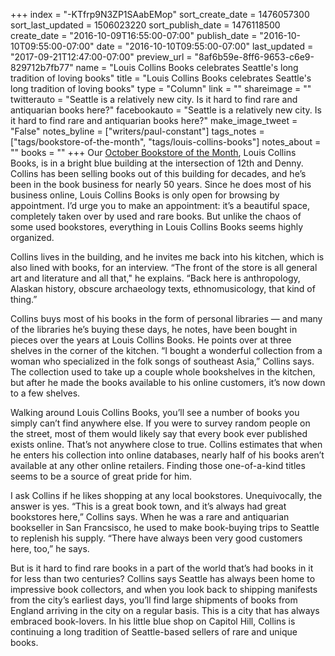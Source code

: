+++
index = "-KTfrp9N3ZP1SAabEMop"
sort_create_date = 1476057300
sort_last_updated = 1506023220
sort_publish_date = 1476118500
create_date = "2016-10-09T16:55:00-07:00"
publish_date = "2016-10-10T09:55:00-07:00"
date = "2016-10-10T09:55:00-07:00"
last_updated = "2017-09-21T12:47:00-07:00"
preview_url = "8af6b59e-8ff6-9653-c6e9-829712b7fb77"
name = "Louis Collins Books celebrates Seattle's long tradition of loving books"
title = "Louis Collins Books celebrates Seattle's long tradition of loving books"
type = "Column"
link = ""
shareimage = ""
twitterauto = "Seattle is a relatively new city. Is it hard to find rare and antiquarian books here?"
facebookauto = "Seattle is a relatively new city. Is it hard to find rare and antiquarian books here?"
make_image_tweet = "False"
notes_byline = ["writers/paul-constant"]
tags_notes = ["tags/bookstore-of-the-month", "tags/louis-collins-books"]
notes_about = ""
books = ""
+++
Our [October Bookstore of the Month](http://www.seattlereviewofbooks.com/_wh_previews/notes/5878691e-8f1c-7366-39c0-b6feee60015d/), Louis Collins Books, is in a bright blue building at the intersection of 12th and Denny. Collins has been selling books out of this building for decades, and he’s been in the book business for nearly 50 years. Since he does most of his business online, Louis Collins Books is only open for browsing by appointment. I’d urge you to make an appointment: it’s a beautiful space, completely taken over by used and rare books. But unlike the chaos of some used bookstores, everything in Louis Collins Books seems highly organized.

Collins lives in the building, and he invites me back into his kitchen, which is also lined with books, for an interview. “The front of the store is all general art and literature and all that," he explains. “Back here is anthropology, Alaskan history, obscure archaeology texts, ethnomusicology, that kind of thing.” 

Collins buys most of his books in the form of personal libraries — and many of the libraries he’s buying these days, he notes, have been bought in pieces over the years at Louis Collins Books. He points over at three shelves in the corner of the kitchen. “I bought a wonderful collection from a woman who specialized in the folk songs of southeast Asia,” Collins says. The collection used to take up a couple whole bookshelves in the kitchen, but after he made the books available to his online customers, it’s now down to a few shelves.

Walking around Louis Collins Books, you’ll see a number of books you simply can’t find anywhere else. If you were to survey random people on the street, most of them would likely say that every book ever published exists online. That’s not anywhere close to true. Collins estimates that when he enters his collection into online databases, nearly half of his books aren’t available at any other online retailers. Finding those one-of-a-kind titles seems to be a source of great pride for him.

I ask Collins if he likes shopping at any local bookstores. Unequivocally, the answer is yes. “This is a great book town, and it’s always had great bookstores here,” Collins says. When he was a rare and antiquarian bookseller in San Francsisco, he used to make book-buying trips to Seattle to replenish his supply.  “There have always been very good customers here, too,” he says. 

But is it hard to find rare books in a part of the world that’s had books in it for less than two centuries? Collins says Seattle has always been home to impressive book collectors, and when you look back to shipping manifests from the city’s earliest days, you’ll find large shipments of books from England arriving in the city on a regular basis. This is a city that has always embraced book-lovers.  In his little blue shop on Capitol Hill, Collins is continuing a long tradition of Seattle-based sellers of rare and unique books.
